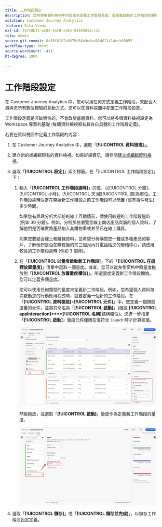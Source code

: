 ```yaml
---
title: 工作階段設定
description: 您可使用資料檢視中的設定來定義工作階段長度，並定義啟動新工作階段的觸發器
solution: Customer Journey Analytics
feature: Data Views
exl-id: 25710bf1-ec85-4a7d-a404-54549013cc2c
role: Admin
source-git-commit: 8a56f6182b0679d64b9e4ad82402f414eeb88055
workflow-type: tm+mt
source-wordcount: '411'
ht-degree: 100%

---
```


# 工作階段設定

在 Customer Journey Analytics 中，您可以用任何方式定義工作階段，來配合人員與您所有數位體驗的互動方式。您可以在資料視圖中配置工作階段設定。

工作階段定義是非破壞性的，不會改變底層資料。您可以將多個資料檢視設定為 Workspace 專案的基礎 (每個資料檢視都有其各自具體的工作階段定義)。

若要在資料視圖中定義工作階段的內容：

1. 在 Customer Journey Analytics 中，選取「**[!UICONTROL 資料檢視]**」。

2. 建立新的或編輯現有的資料檢視。如需詳細資訊，請參閱[建立或編輯資料檢視](create-dataview.md)。

3. 選取「**[!UICONTROL 設定]**」索引標籤。在「[!UICONTROL 工作階段設定]」下：

   1. 輸入「**[!UICONTROL 工作階段逾時]**」的值，以[!UICONTROL 分鐘]、[!UICONTROL 小時]、[!UICONTROL 天]或[!UICONTROL 週]為單位。工作階段逾時決定在開始新工作階段之前工作階段可以閒置 (沒有事件發生) 多少時間。

      如果您有興趣分析大部份的線上互動情形，請使用較短的工作階段逾時 (例如 30 分鐘)。例如，分析那些瀏覽您線上商店產品頁面的個人資料，了解他們是否確實將產品加入其購物車或甚至已在線上購買。

      如果您要結合線上和離線資料，並希望分析購買您一種或多種產品的客戶，了解他們是否在購買後的前三個月內打電話給您的聯絡中心，請使用較長的工作階段逾時 (例如 3 個月)。


   2. 在「**[!UICONTROL 以量度啟動新工作階段]**」下的「**[!UICONTROL 在這裡放置量度]**」清單中選取一個量度。或者，您可以從左側窗格中將量度拖放到「**[!UICONTROL 放置量度欄位]**」。所選量度定義新工作階段開始。您可以定義多個量度。

      您可以使用任何類型的量度來定義新工作階段。例如，您希望個人資料每次啟動您的行動應用程式時，就要定義一個新的工作階段。在「**[!UICONTROL 資料檢視]**>**[!UICONTROL 元件]**」中，您定義一個類型度量的元件，並將其命名為「**[!UICONTROL 啟動]**」(根據 **[!UICONTROL appInteraction]****[!UICONTROL 名稱]**&#x200B;結構欄位)。您進一步指定「**[!UICONTROL 啟動]**」量度元件僅限在值符合 `launch` 時才計算該值。

      ![應用程式互動量度元件啟動](assets/component-launches.png)

      然後拖放，或選取「**[!UICONTROL 啟動]**」量度作為定義新工作階段的量度。

      ![工作階段設定啟動](assets/session-settings-launches-metric.png)



4. 選取「**[!UICONTROL 儲存]**」或「**[!UICONTROL 儲存並完成]**」，以儲存工作階段設定定義。
